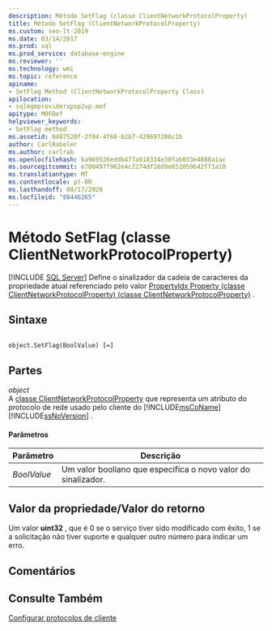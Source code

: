 ```yaml
---
description: Método SetFlag (classe ClientNetworkProtocolProperty)
title: Método SetFlag (ClientNetworkProtocolProperty)
ms.custom: seo-lt-2019
ms.date: 03/14/2017
ms.prod: sql
ms.prod_service: database-engine
ms.reviewer: ''
ms.technology: wmi
ms.topic: reference
apiname:
- SetFlag Method (ClientNetworkProtocolProperty Class)
apilocation:
- sqlmgmproviderxpsp2up.mof
apitype: MOFDef
helpviewer_keywords:
- SetFlag method
ms.assetid: 0407520f-2f84-4f68-b2b7-429697286c1b
author: CarlRabeler
ms.author: carlrab
ms.openlocfilehash: ba969526eddb477a918334e30fab033e4888a1ac
ms.sourcegitcommit: e700497f962e4c2274df16d9e651059b42ff1a10
ms.translationtype: MT
ms.contentlocale: pt-BR
ms.lasthandoff: 08/17/2020
ms.locfileid: "88446265"
---
```

# <a name="setflag-method-clientnetworkprotocolproperty-class"></a>Método SetFlag (classe ClientNetworkProtocolProperty)
[!INCLUDE [SQL Server](../../../includes/applies-to-version/sqlserver.md)]
  Define o sinalizador da cadeia de caracteres da propriedade atual referenciado pelo valor [PropertyIdx Property (classe ClientNetworkProtocolProperty) (classe ClientNetworkProtocolProperty)](../../../relational-databases/wmi-provider-configuration-classes/clientnetworkprotocolproperty-class/propertyidx-property-clientnetworkprotocolproperty-class.md) .  
  
## <a name="syntax"></a>Sintaxe  
  
```  
  
object.SetFlag(BoolValue) [=]  
```  
  
## <a name="parts"></a>Partes  
 *object*  
 A [classe ClientNetworkProtocolProperty](../../../relational-databases/wmi-provider-configuration-classes/clientnetworkprotocolproperty-class/clientnetworkprotocolproperty-class.md) que representa um atributo do protocolo de rede usado pelo cliente do [!INCLUDE[msCoName](../../../includes/msconame-md.md)] [!INCLUDE[ssNoVersion](../../../includes/ssnoversion-md.md)] .  
  
#### <a name="parameters"></a>Parâmetros  
  
|Parâmetro|Descrição|  
|---------------|-----------------|  
|*BoolValue*|Um valor booliano que especifica o novo valor do sinalizador.|  
  
## <a name="property-valuereturn-value"></a>Valor da propriedade/Valor do retorno  
 Um valor **uint32** , que é 0 se o serviço tiver sido modificado com êxito, 1 se a solicitação não tiver suporte e qualquer outro número para indicar um erro.  
  
## <a name="remarks"></a>Comentários  
  
## <a name="see-also"></a>Consulte Também  
 [Configurar protocolos de cliente](../../../database-engine/configure-windows/configure-client-protocols.md)  
  
  
